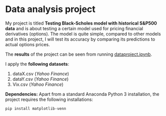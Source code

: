 # Data analysis project

My project is titled **Testing Black-Scholes model with historical S&P500 data** and is about testing a certain model used for pricing financial derivatives (options). The model is quite simple, compared to other models and in this project, I will test its accuracy by comparing its predictions to actual options prices.

The **results** of the project can be seen from running [dataproject.ipynb](dataproject.ipynb).

I apply the **following datasets**:

1. dataX.csv (*Yahoo Finance*) 
2. dataY.csv (*Yahoo Finance*)
3. Vix.csv (*Yahoo Finance*)

**Dependencies:** Apart from a standard Anaconda Python 3 installation, the project requires the following installations:

``pip install matplotlib-venn``